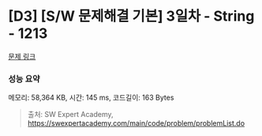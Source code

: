 # [D3] [S/W 문제해결 기본] 3일차 - String - 1213 

[문제 링크](https://swexpertacademy.com/main/code/problem/problemDetail.do?contestProbId=AV14P0c6AAUCFAYi) 

### 성능 요약

메모리: 58,364 KB, 시간: 145 ms, 코드길이: 163 Bytes



> 출처: SW Expert Academy, https://swexpertacademy.com/main/code/problem/problemList.do